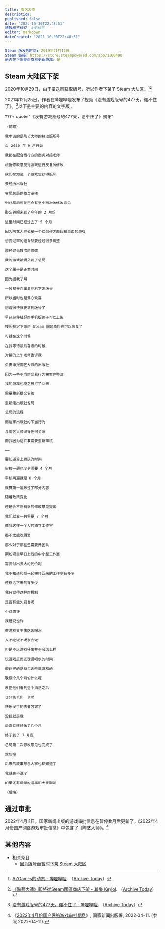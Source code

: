 ```yaml
---
title: 陶艺大师
description:
published: false
date: "2021-10-30T22:48:51"
特殊标签标记: #无标签
editor: markdown
dateCreated: "2021-10-30T22:48:51"
---
```


```YAML
Steam 版发售时间: 2019年11月11日
Steam 链接: https://store.steampowered.com/app/1160490
是否在下架期间依然更新游戏: 是
```

## Steam 大陆区下架

2020年10月29日，由于要送审获取版号，所以作者下架了 Steam 大陆区。[^EaZ3x][^Pk9DD]

[^EaZ3x]: [AZGames的动态 - 哔哩哔哩](https://t.bilibili.com/451468734320153344). （[Archive Today](https://archive.is/EaZ3x)）

[^Pk9DD]: [《陶藝大師》即將從Steam國區商店下架 - 其樂 Keylol](https://keylol.com/t652208-1-1). （[Archive Today](https://archive.md/Pk9DD)）

2021年12月25日，作者在哔哩哔哩发布了视频《没有游戏版号的477天，绷不住了》。[^U1tXv]以下是主要的内容的文字版：

[^U1tXv]: [没有游戏版号的477天，绷不住了 - 哔哩哔哩](https://www.bilibili.com/video/BV1FM4y1w7ox). （[Archive Today](https://archive.is/U1tXv)）

???+ quote "《没有游戏版号的477天，绷不住了》摘录"

    （前略）

    我申请的是陶艺大师的移动版版号

    自 2020 年 9 月开始

    我都在配合发行方的商务对接老师

    根据修改意见对游戏进行反复的修改

    我们都知道一个游戏想获得版号

    要经历出版社

    省局总局的依次审核

    到总局后可能还会有至少两次的修改意见

    那么转眼来到了今年的 2 月份

    这里时间已经过去了 5 个月

    因为陶艺大师他是一个在创作方面比较自由的游戏

    想要过审的话自然要经过很多调整

    那经过无数次的修改

    我的游戏被提交到了总局

    这个属于是正常时间

    因为据我了解

    一般都是在半年左右下发版号

    所以当时也是满心欢喜

    想着很快就要拿到版号了

    早已经移植好的手机版终于可以上架

    按照规定下架的 Steam 国区商店也可以恢复了

    可就在这个时候

    在我等待最后喜讯的时候

    对接的上午老师告诉我

    负责申报陶艺大师的出版社

    因为一些不当的交易行为被暂停整改

    我的游戏也随之被打了回来

    需要重新提交审核

    重新走出版社省局

    总局的流程

    而这家出版社的不当行为

    与陶艺大师没有任何关系

    而我因为这件事需要重新审核

    ……

    要知道算上排队的时间

    审核一遍也至少需要 4 个月

    审核两遍就是 8 个月

    就算第一遍改过了部分内容

    随着政策变化

    还是会不断有新的修改意见提出

    我们就算一共需要 7 个月

    像我这样一个人的独立工作室

    都不太能吃得消

    那么对于那些还需要养团队

    期盼项目早日上线的中小型工作室

    需要付出多大的代价呢

    我不知道和我一起被打回来的工作室有多少

    还存活下来的有多少

    我只觉得这样的机制

    是否有些欠妥当呢

    不过也许

    我是说也许

    做游戏又不像吃饭喝水

    人不吃饭不喝水会死

    但是不玩游戏好像并不会怎么样

    玩游戏反而还耽误喝水的时间

    那这样的话我们这些做游戏的

    耽误个几个月怕什么呢

    反正他们看到这个消息之后

    也只能丢出一张啪

    快乐没了的表情包罢了

    没错就是我

    后来又连续改了几个月

    终于到了 7 月底

    总局第二次修改意见也完成了

    然后嗯

    后来的故事想必大家也都知道了

    我就先不说了

    如果还有后续的话再和大家聊吧

    （后略）

## 通过审批

2022年4月11日，国家新闻出版的游戏审批信息在暂停数月后更新了，《2022年4月份国产网络游戏审批信息》中包含了《陶艺大师》。[^103799]

[^103799]: 《[2022年4月份国产网络游戏审批信息](https://web.archive.org/web/20220411125828/https://www.nppa.gov.cn/nppa/contents/320/103799.shtml)》, 国家新闻出版署, 2022-04-11. (参照 2022-04-11).

## 其他内容

+ 相关条目
    + [因为版号而暂时下架 Steam 大陆区](/game/因为版号而暂时下架_Steam_大陆区.md)
